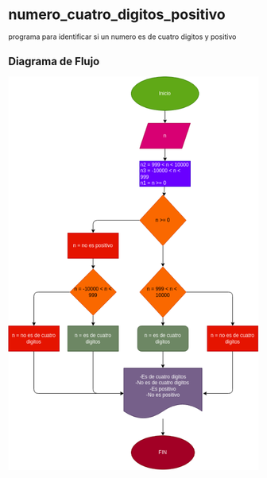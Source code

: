 # numero_cuatro_digitos_positivo
programa para identificar si un numero es de cuatro digitos y positivo

## Diagrama de Flujo

![Diagrama de flujo](diagrama.png "Diagrama de flujo")